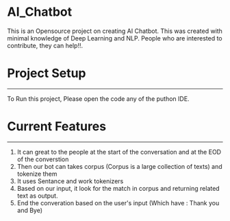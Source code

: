 # AI_Chatbot
This is an Opensource project on creating AI Chatbot. This was created with minimal knowledge of Deep Learning and NLP. People who are interested to contribute, they can help!!.

# Project Setup
-----------
   To Run this project, Please open the code any of the puthon IDE. 
   
# Current Features
-------------

1. It can great to the people at the start of the conversation and at the EOD of the converstion
2. Then our bot can takes corpus (Corpus is a large collection of texts) and tokenize them 
3. It uses Sentance and work tokenizers
4. Based on our input, it look for the match in corpus and returning related text as output. 
5. End the converation based on the user's input (Which have : Thank you and Bye)

